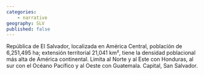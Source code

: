 ```yaml
---
categories: 
    - narrative
geography: SLV
published: false
---
```


República de El Salvador, localizada en América Central, población de 6,251,495 ha; extensión territorial 21,041 km², tiene la densidad poblacional más alta de América continental. Limita al Norte y al Este con Honduras, al sur con el Océano Pacífico y al Oeste con Guatemala. Capital, San Salvador.